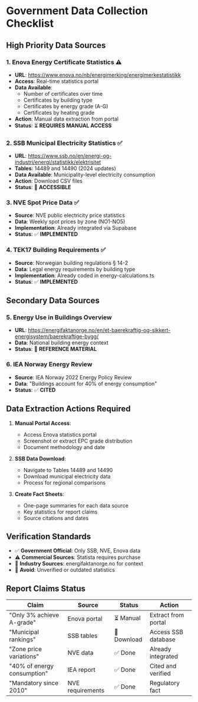 # Government Data Collection Checklist

## High Priority Data Sources

### 1. Enova Energy Certificate Statistics ⚠️
- **URL**: https://www.enova.no/nb/energimerking/energimerkestatistikk
- **Access**: Real-time statistics portal
- **Data Available**:
  - Number of certificates over time
  - Certificates by building type
  - Certificates by energy grade (A-G)
  - Certificates by heating grade
- **Action**: Manual data extraction from portal
- **Status**: ⏳ **REQUIRES MANUAL ACCESS**

### 2. SSB Municipal Electricity Statistics ✅
- **URL**: https://www.ssb.no/en/energi-og-industri/energi/statistikk/elektrisitet
- **Tables**: 14489 and 14490 (2024 updates)
- **Data Available**: Municipality-level electricity consumption
- **Action**: Download CSV files
- **Status**: 🔄 **ACCESSIBLE**

### 3. NVE Spot Price Data ✅
- **Source**: NVE public electricity price statistics
- **Data**: Weekly spot prices by zone (NO1-NO5)
- **Implementation**: Already integrated via Supabase
- **Status**: ✅ **IMPLEMENTED**

### 4. TEK17 Building Requirements ✅
- **Source**: Norwegian building regulations § 14-2
- **Data**: Legal energy requirements by building type
- **Implementation**: Already coded in energy-calculations.ts
- **Status**: ✅ **IMPLEMENTED**

## Secondary Data Sources

### 5. Energy Use in Buildings Overview
- **URL**: https://energifaktanorge.no/en/et-baerekraftig-og-sikkert-energisystem/baerekraftige-bygg/
- **Data**: National building energy context
- **Status**: 📖 **REFERENCE MATERIAL**

### 6. IEA Norway Energy Review
- **Source**: IEA Norway 2022 Energy Policy Review
- **Data**: "Buildings account for 40% of energy consumption"
- **Status**: ✅ **CITED**

## Data Extraction Actions Required

1. **Manual Portal Access**:
   - Access Enova statistics portal
   - Screenshot or extract EPC grade distribution
   - Document methodology and date

2. **SSB Data Download**:
   - Navigate to Tables 14489 and 14490
   - Download municipal electricity data
   - Process for regional comparisons

3. **Create Fact Sheets**:
   - One-page summaries for each data source
   - Key statistics for report claims
   - Source citations and dates

## Verification Standards

- ✅ **Government Official**: Only SSB, NVE, Enova data
- ⚠️ **Commercial Sources**: Statista requires purchase
- 📖 **Industry Sources**: energifaktanorge.no for context
- 🚫 **Avoid**: Unverified or outdated statistics

## Report Claims Status

| Claim | Source | Status | Action |
|-------|--------|--------|--------|
| "Only 3% achieve A-grade" | Enova portal | ⏳ Manual | Extract from portal |
| "Municipal rankings" | SSB tables | 🔄 Download | Access SSB database |
| "Zone price variations" | NVE data | ✅ Done | Already integrated |
| "40% of energy consumption" | IEA report | ✅ Done | Cited and verified |
| "Mandatory since 2010" | NVE requirements | ✅ Done | Regulatory fact |